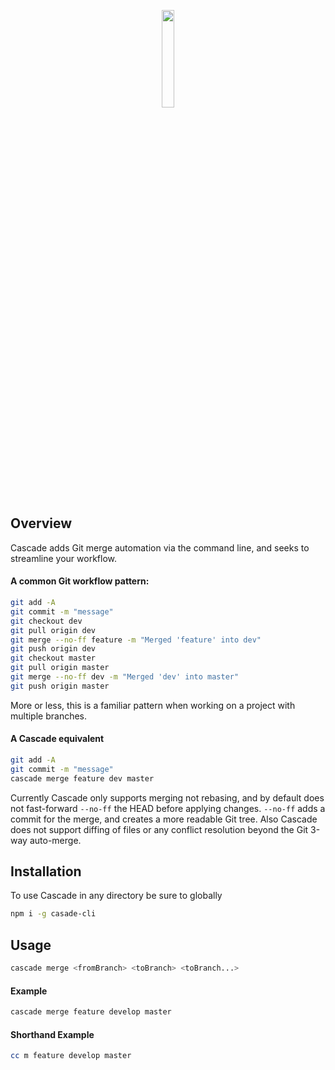 <p align="center"><img width=20% src="https://github.com/jasonrhaddix/cascase-cli/blob/master/cc-logo.svg"></p>


## Overview
Cascade adds Git merge automation via the command line, and seeks to streamline your workflow.


#### A common Git workflow pattern:
```bash
git add -A
git commit -m "message"
git checkout dev
git pull origin dev
git merge --no-ff feature -m "Merged 'feature' into dev"
git push origin dev
git checkout master
git pull origin master
git merge --no-ff dev -m "Merged 'dev' into master"
git push origin master
```

More or less, this is a familiar pattern when working on a project with multiple branches.

#### A Cascade equivalent
```bash
git add -A
git commit -m "message"
cascade merge feature dev master
```

Currently Cascade only supports merging not rebasing, and by default does not fast-forward `--no-ff` the HEAD before applying changes. `--no-ff` adds a commit for the merge, and creates a more readable Git tree. Also Cascade does not support diffing of files or any conflict resolution beyond the Git 3-way auto-merge.


## Installation
To use Cascade in any directory be sure to globally
```bash
npm i -g casade-cli 
```

## Usage

````bash
cascade merge <fromBranch> <toBranch> <toBranch...>
````

#### Example

````bash
cascade merge feature develop master
````

#### Shorthand Example 

````bash
cc m feature develop master
````